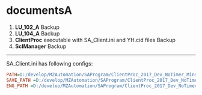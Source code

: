 # documentsA

1. __LU_102_A__ Backup
2. __LU_104_A__ Backup
3. __ClientProc__ executable with SA_Client.ini and YH.cid files Backup
4. __SclManager__ Backup
___
SA_Client.ini has following configs:
```ini
PATH=D:/develop/MZAutomation/SAProgram/ClientProc_2017_Dev_NoTimer_Minsu/ClientProc/61850_CFG/CFG/61850/SA_CFG
SAVE_PATH =D:/develop/MZAutomation/SAProgram/ClientProc_2017_Dev_NoTimer_Minsu/ClientProc/61850_CFG/LOG/61850
ENG_PATH =D:/develop/MZAutomation/SAProgram/ClientProc_2017_Dev_NoTimer_Minsu/ClientProc/61850_CFG/DB/ied_info_gw.csv
```
